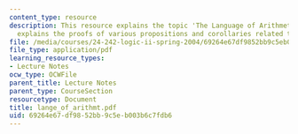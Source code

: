 ```yaml
---
content_type: resource
description: This resource explains the topic 'The Language of Arithmetic'. It also
  explains the proofs of various propositions and corollaries related to the subject.
file: /media/courses/24-242-logic-ii-spring-2004/69264e67df9852bb9c5eb003b6c7fdb6_lange_of_arithmt.pdf
file_type: application/pdf
learning_resource_types:
- Lecture Notes
ocw_type: OCWFile
parent_title: Lecture Notes
parent_type: CourseSection
resourcetype: Document
title: lange_of_arithmt.pdf
uid: 69264e67-df98-52bb-9c5e-b003b6c7fdb6
---
```

